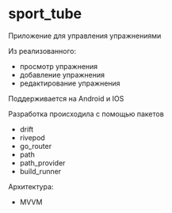 # sport_tube

Приложение для управления упражнениями

Из реализованного:
  - просмотр упражнения
  - добавление упражнения
  - редактирование упражнения

Поддерживается на Android и IOS

Разработка происходила с помощью пакетов
   - drift
   - rivepod
   - go_router
   - path
   - path_provider
   - build_runner

Архитектура:
   - MVVM    
